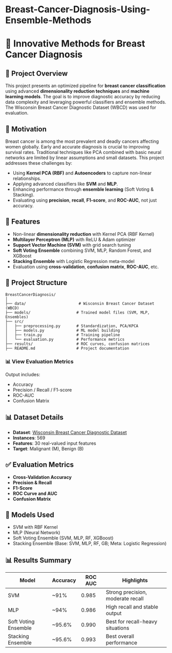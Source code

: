 # Breast-Cancer-Diagnosis-Using-Ensemble-Methods


# 🔬 Innovative Methods for Breast Cancer Diagnosis

## 📌 Project Overview
This project presents an optimized pipeline for **breast cancer classification** using advanced **dimensionality reduction techniques** and **machine learning models**. The goal is to improve diagnostic accuracy by reducing data complexity and leveraging powerful classifiers and ensemble methods. The Wisconsin Breast Cancer Diagnostic Dataset (WBCD) was used for evaluation.

## 🧠 Motivation
Breast cancer is among the most prevalent and deadly cancers affecting women globally. Early and accurate diagnosis is crucial to improving survival rates. Traditional techniques like PCA combined with basic neural networks are limited by linear assumptions and small datasets. This project addresses these challenges by:
- Using **Kernel PCA (RBF)** and **Autoencoders** to capture non-linear relationships.
- Applying advanced classifiers like **SVM** and **MLP**.
- Enhancing performance through **ensemble learning** (Soft Voting & Stacking).
- Evaluating using **precision**, **recall**, **F1-score**, and **ROC-AUC**, not just accuracy.

## 📂 Features
- Non-linear **dimensionality reduction** with Kernel PCA (RBF Kernel)
- **Multilayer Perceptron (MLP)** with ReLU & Adam optimizer
- **Support Vector Machine (SVM)** with grid search tuning
- **Soft Voting Ensemble** combining SVM, MLP, Random Forest, and XGBoost
- **Stacking Ensemble** with Logistic Regression meta-model
- Evaluation using **cross-validation**, **confusion matrix**, **ROC-AUC**, etc.

## 📁 Project Structure
```
BreastCancerDiagnosis/
│
├── data/                       # Wisconsin Breast Cancer Dataset (WBCD)
├── models/                    # Trained model files (SVM, MLP, Ensembles)
├── src/
│   ├── preprocessing.py       # Standardization, PCA/KPCA
│   ├── models.py              # ML model building
│   ├── train.py               # Training pipeline
│   └── evaluation.py          # Performance metrics
├── results/                   # ROC curves, confusion matrices
├── README.md                  # Project documentation
```

### 📊 View Evaluation Metrics
Output includes:
- Accuracy
- Precision / Recall / F1-score
- ROC-AUC
- Confusion Matrix

## 📊 Dataset Details
- **Dataset**: [Wisconsin Breast Cancer Diagnostic Dataset](https://archive.ics.uci.edu/ml/datasets/Breast+Cancer+Wisconsin+(Diagnostic))
- **Instances**: 569
- **Features**: 30 real-valued input features
- **Target**: Malignant (M), Benign (B)

## ✅ Evaluation Metrics
- **Cross-Validation Accuracy**
- **Precision & Recall**
- **F1-Score**
- **ROC Curve and AUC**
- **Confusion Matrix**

## 🧠 Models Used
- SVM with RBF Kernel
- MLP (Neural Network)
- Soft Voting Ensemble (SVM, MLP, RF, XGBoost)
- Stacking Ensemble (Base: SVM, MLP, RF, GB; Meta: Logistic Regression)

## 📊 Results Summary
| Model                     | Accuracy | ROC AUC | Highlights                        |
|--------------------------|----------|---------|----------------------------------|
| SVM                      | ~91%     | 0.985   | Strong precision, moderate recall |
| MLP                      | ~94%     | 0.986   | High recall and stable output     |
| Soft Voting Ensemble     | ~95.6%   | 0.990   | Best for recall-heavy situations  |
| Stacking Ensemble        | ~95.6%   | 0.993   | Best overall performance          |


